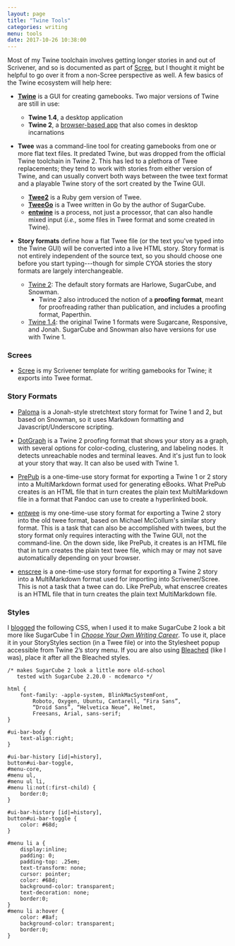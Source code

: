 ```yaml
---
layout: page
title: "Twine Tools"
categories: writing
menu: tools
date: 2017-10-26 10:38:00
---
```

Most of my Twine toolchain involves getting longer stories in and out of Scrivener, and so is documented as part of [Scree](/tools/scree/), but I thought it might be helpful to go over it from a non-Scree perspective as well.  A few basics of the Twine ecosystem will help here:

* [**Twine**](https://twinery.org/) is a GUI for creating gamebooks.  Two major versions of Twine are still in use:
  * **Twine 1.4**, a desktop application
  * **Twine 2**, a [browser-based app](https://twinery.org/2/) that also comes in desktop incarnations

* **Twee** was a command-line tool for creating gamebooks from one or more flat text files.  It predated Twine, but was dropped from the official Twine toolchain in Twine 2.  This has led to a plethora of Twee replacements; they tend to work with stories from either version of Twine, and can usually convert both ways between the twee text format and a playable Twine story of the sort created by the Twine GUI.
  * [**Twee2**](https://dan-q.github.io/twee2/) is a Ruby gem version of Twee.
  * [**TweeGo**](http://www.motoslave.net/tweego/) is a Twee written in Go by the author of SugarCube.
  * [**entwine**](https://github.com/klembot/grunt-entwine-quickstart) is a process, not just a processor, that can also handle mixed input (*i.e.,* some files in Twee format and some created in Twine).

* **Story formats** define how a flat Twee file (or the text you've typed into the Twine GUI) will be converted into a live HTML story.  Story format is not entirely independent of the source text, so you should choose one before you start typing---though for simple CYOA stories the story formats are largely interchangeable.
  * [Twine 2](https://twinery.org/wiki/twine2:how_to_choose_a_story_format): The default story formats are Harlowe, SugarCube, and Snowman.
	* Twine 2 also introduced the notion of a **proofing format**, meant for proofreading rather than publication, and includes a proofing format, Paperthin.
  * [Twine 1.4](https://twinery.org/wiki/story_format): the original Twine 1 formats were Sugarcane, Responsive, and Jonah.  SugarCube and Snowman also have versions for use with Twine 1.


### Screes

* [Scree](/tools/scree/) is my Scrivener template for writing gamebooks for Twine; it exports into Twee format.

### Story Formats

* [Paloma](/tools/scree/paloma/) is a Jonah-style stretchtext story format for Twine 1 and 2, but based on Snowman, so it uses Markdown formatting and Javascript/Underscore scripting.

* [DotGraph](/tools/scree/dotgraph/) is a Twine 2 proofing format that shows your story as a graph, with several options for color-coding, clustering, and labeling nodes.  It detects unreachable nodes and terminal leaves.  And it's just fun to look at your story that way.  It can also be used with Twine 1.

* [PrePub](/tools/scree/prepub/) is a one-time-use story format for exporting a Twine 1 or 2 story into a MultiMarkdown format used for generating eBooks.  What PrePub creates is an HTML file that in turn creates the plain text MultiMarkdown file in a format that Pandoc can use to create a hyperlinked book.

* [entwee](/tools/entwee/) is my one-time-use story format for exporting a Twine 2 story into the old twee format, based on Michael McCollum's similar story format.  This is a task that can also be accomplished with twees, but the story format only requires interacting with the Twine GUI, not the command-line.  On the down side, like PrePub, it creates is an HTML file that in turn creates the plain text twee file, which may or may not save automatically depending on your browser.

* [enscree](/tools/scree/enscree/) is a one-time-use story format for exporting a Twine 2 story into a MultiMarkdown format used for importing into Scrivener/Scree.  This is not a task that a twee can do.  Like PrePub, what enscree creates is an HTML file that in turn creates the plain text MultiMarkdown file.

### Styles

I [blogged](/blog/2017/10/17/choose-your-own-writing-career/) the following CSS, when I used it to make SugarCube 2 look a bit more like SugarCube 1 in [*Choose Your Own Writing Career*](/fiction/writer.html).  To use it, place it in your StoryStyles section (in a Twee file) or into the Stylesheet popup accessible from Twine 2’s story menu.  If you are also using [Bleached](http://www.motoslave.net/sugarcube/2/#downloads) (like I was), place it after all the Bleached styles.


```
/* makes SugarCube 2 look a little more old-school 
   tested with SugarCube 2.20.0 - mcdemarco */

html {
	font-family: -apple-system, BlinkMacSystemFont,
		Roboto, Oxygen, Ubuntu, Cantarell, “Fira Sans”,
		“Droid Sans”, “Helvetica Neue”, Helmet,
		Freesans, Arial, sans-serif;
}

#ui-bar-body {
	text-align:right;
}

#ui-bar-history [id|=history], 
button#ui-bar-toggle,
#menu-core,
#menu ul,
#menu ul li,
#menu li:not(:first-child) {
	border:0;
}

#ui-bar-history [id|=history], 
button#ui-bar-toggle {
	color: #68d;
}

#menu li a {
	display:inline;
    padding: 0;
	padding-top: .25em;
	text-transform: none;
	cursor: pointer;
	color: #68d;
	background-color: transparent;
	text-decoration: none;
	border:0;
}
#menu li a:hover {
	color: #8af;
	background-color: transparent;
	border:0;
}
```

